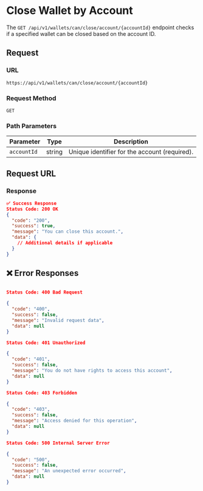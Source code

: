 # Close Wallet by Account

The `GET /api/v1/wallets/can/close/account/{accountId}` endpoint checks if a specified wallet can be closed based on the account ID.

## Request

### **URL**

`https://api/v1/wallets/can/close/account/{accountId}`

### **Request Method**

`GET`

### **Path Parameters**

| Parameter    | Type   | Description                              |
|--------------|--------|------------------------------------------|
| `accountId`  | string | Unique identifier for the account (required). |

## Request URL

### Response

```json
✅ Success Response
Status Code: 200 OK
{
  "code": "200",
  "success": true,
  "message": "You can close this account.",
  "data": {
    // Additional details if applicable
  }
}
```

## ❌ Error Responses

```json

Status Code: 400 Bad Request

{
  "code": "400",
  "success": false,
  "message": "Invalid request data",
  "data": null
}

Status Code: 401 Unauthorized

{
  "code": "401",
  "success": false,
  "message": "You do not have rights to access this account",
  "data": null
}

Status Code: 403 Forbidden

{
  "code": "403",
  "success": false,
  "message": "Access denied for this operation",
  "data": null
}

Status Code: 500 Internal Server Error

{
  "code": "500",
  "success": false,
  "message": "An unexpected error occurred",
  "data": null
}

